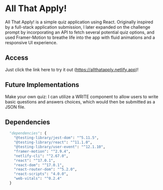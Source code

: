 # All That Apply!

All That Apply! is a simple quiz application using React. Originally inspired by a full-stack application submission, I later expanded on the challenge prompt by incorporating an API to fetch several potential quiz options, and used Framer-Motion to breathe life into the app with fluid animations and a responsive UI experience.

## Access

Just click the link here to try it out (https://allthatapply.netlify.app)!

## Future Implementations

Make your own quiz: I can utilize a WRITE component to allow users to write basic questions and answers choices, which would then be submitted as a JSON file.

## Dependencies

```python
  "dependencies": {
    "@testing-library/jest-dom": "^5.11.5",
    "@testing-library/react": "^11.1.0",
    "@testing-library/user-event": "^12.1.10",
    "framer-motion": "^2.9.4",
    "netlify-cli": "^2.67.0",
    "react": "^17.0.1",
    "react-dom": "^17.0.1",
    "react-router-dom": "^5.2.0",
    "react-scripts": "4.0.0",
    "web-vitals": "^0.2.4"
  }
